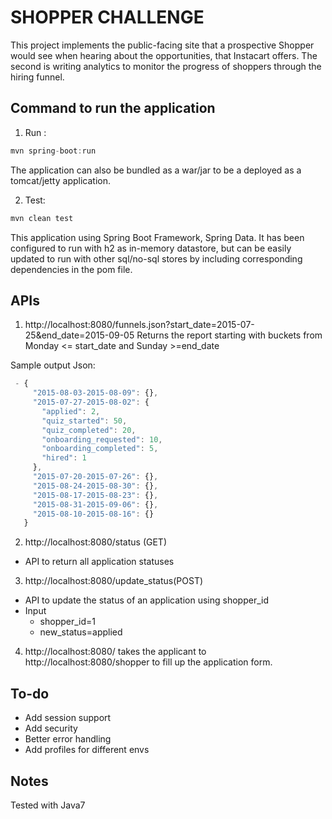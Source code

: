 # SHOPPER CHALLENGE #

This project implements the public-facing site that a prospective Shopper would see when hearing about the opportunities,
 that Instacart offers. The second is writing analytics to monitor the progress of shoppers through the hiring funnel.



## Command to run the application ##

1) Run : 
```java
mvn spring-boot:run
```
The application can also be bundled as a war/jar to be a deployed as a tomcat/jetty application.

2) Test: 
```java
mvn clean test
```

This application using Spring Boot Framework, Spring Data.
It has been configured to run with h2 as in-memory datastore, but can be easily updated to run
with other sql/no-sql stores by including corresponding dependencies in the pom file.

## APIs ##
1) http://localhost:8080/funnels.json?start_date=2015-07-25&end_date=2015-09-05
Returns the report starting with buckets from Monday <= start_date and Sunday >=end_date

Sample output Json:

```js
 - {
     "2015-08-03-2015-08-09": {},
     "2015-07-27-2015-08-02": {
       "applied": 2,
       "quiz_started": 50,
       "quiz_completed": 20,
       "onboarding_requested": 10,
       "onboarding_completed": 5,
       "hired": 1
     },
     "2015-07-20-2015-07-26": {},
     "2015-08-24-2015-08-30": {},
     "2015-08-17-2015-08-23": {},
     "2015-08-31-2015-09-06": {},
     "2015-08-10-2015-08-16": {}
   }
```   
   
2) http://localhost:8080/status (GET)
 - API to return all application statuses

3) http://localhost:8080/update_status(POST)
 - API to update the status of an application using shopper_id
 - Input
    - shopper_id=1
    - new_status=applied

4) http://localhost:8080/ takes the applicant to 
    http://localhost:8080/shopper to fill up the application form.


## To-do ##

- Add session support
- Add security
- Better error handling
- Add profiles for different envs


## Notes ##

Tested with Java7